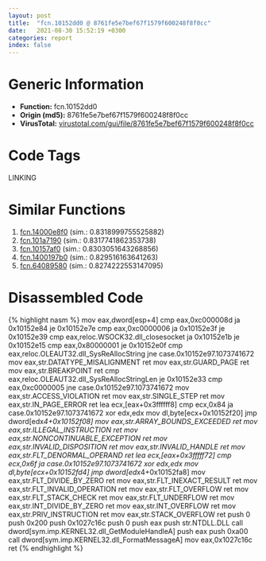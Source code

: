 ```yaml
---
layout: post
title:  "fcn.10152dd0 @ 8761fe5e7bef67f1579f600248f8f0cc"
date:   2021-08-30 15:52:19 +0300
categories: report
index: false
---
```


# Generic Information
- **Function:** fcn.10152dd0
- **Origin (md5):** 8761fe5e7bef67f1579f600248f8f0cc
- **VirusTotal:** [virustotal.com/gui/file/8761fe5e7bef67f1579f600248f8f0cc][virustotal_ref]

# Code Tags
<span class="tag" id="LINKING">LINKING</span>


# Similar Functions

1. [fcn.14000e8f0][similar_1_ref] (sim.: 0.8318999755525882)
2. [fcn.101a7190][similar_2_ref] (sim.: 0.8317741862353738)
3. [fcn.10157af0][similar_3_ref] (sim.: 0.8303051643268856)
4. [fcn.1400197b0][similar_4_ref] (sim.: 0.829516163641263)
5. [fcn.64089580][similar_5_ref] (sim.: 0.8274222553147095)


# Disassembled Code

{% highlight nasm %}
mov eax,dword[esp+4]
cmp eax,0xc000008d
ja 0x10152e84
je 0x10152e7e
cmp eax,0xc0000006
ja 0x10152e3f
je 0x10152e39
cmp eax,reloc.WSOCK32.dll_closesocket
ja 0x10152e1b
je 0x10152e15
cmp eax,0x80000001
je 0x10152e0f
cmp eax,reloc.OLEAUT32.dll_SysReAllocString
jne case.0x10152e97.1073741672
mov eax,str.DATATYPE_MISALIGNMENT
ret 
mov eax,str.GUARD_PAGE
ret 
mov eax,str.BREAKPOINT
ret 
cmp eax,reloc.OLEAUT32.dll_SysReAllocStringLen
je 0x10152e33
cmp eax,0xc0000005
jne case.0x10152e97.1073741672
mov eax,str.ACCESS_VIOLATION
ret 
mov eax,str.SINGLE_STEP
ret 
mov eax,str.IN_PAGE_ERROR
ret 
lea ecx,[eax+0x3ffffff8]
cmp ecx,0x84
ja case.0x10152e97.1073741672
xor edx,edx
mov dl,byte[ecx+0x10152f20]
jmp dword[edx*4+0x10152f08]
mov eax,str.ARRAY_BOUNDS_EXCEEDED
ret 
mov eax,str.ILLEGAL_INSTRUCTION
ret 
mov eax,str.NONCONTINUABLE_EXCEPTION
ret 
mov eax,str.INVALID_DISPOSITION
ret 
mov eax,str.INVALID_HANDLE
ret 
mov eax,str.FLT_DENORMAL_OPERAND
ret 
lea ecx,[eax+0x3fffff72]
cmp ecx,0x6f
ja case.0x10152e97.1073741672
xor edx,edx
mov dl,byte[ecx+0x10152fd4]
jmp dword[edx*4+0x10152fa8]
mov eax,str.FLT_DIVIDE_BY_ZERO
ret 
mov eax,str.FLT_INEXACT_RESULT
ret 
mov eax,str.FLT_INVALID_OPERATION
ret 
mov eax,str.FLT_OVERFLOW
ret 
mov eax,str.FLT_STACK_CHECK
ret 
mov eax,str.FLT_UNDERFLOW
ret 
mov eax,str.INT_DIVIDE_BY_ZERO
ret 
mov eax,str.INT_OVERFLOW
ret 
mov eax,str.PRIV_INSTRUCTION
ret 
mov eax,str.STACK_OVERFLOW
ret 
push 0
push 0x200
push 0x1027c16c
push 0
push eax
push str.NTDLL.DLL
call dword[sym.imp.KERNEL32.dll_GetModuleHandleA]
push eax
push 0xa00
call dword[sym.imp.KERNEL32.dll_FormatMessageA]
mov eax,0x1027c16c
ret 
{% endhighlight %}


[similar_1_ref]: /report/fcn.14000e8f0@72082bb1b08918279d6780845b69f5ff
[similar_2_ref]: /report/fcn.101a7190@8761fe5e7bef67f1579f600248f8f0cc
[similar_3_ref]: /report/fcn.10157af0@8761fe5e7bef67f1579f600248f8f0cc
[similar_4_ref]: /report/fcn.1400197b0@a5e8b4820319974b4ce1027132e98e27
[similar_5_ref]: /report/fcn.64089580@07e4412910bcf0f5969ef64c44eecb2d
[virustotal_ref]: https://www.virustotal.com/gui/file/8761fe5e7bef67f1579f600248f8f0cc